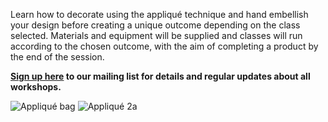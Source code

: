 Learn how to decorate using the appliqué technique and hand embellish your design before creating a unique outcome depending on the class selected.
Materials and equipment will be supplied and classes will run according to the chosen outcome, with the aim of completing a product by the end of the session.

**[Sign up here](/contact)  to our mailing list for details and regular updates about all workshops.**

![Appliqué bag](http://textilesatthestablehouse.co.uk/assets/AppliqueBag.jpg)
![Appliqué 2a](http://textilesatthestablehouse.co.uk/assets/Applique2a.jpg)
